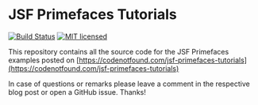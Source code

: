 # JSF Primefaces Tutorials

[![Build Status](https://travis-ci.org/code-not-found/jsf-primefaces.svg?branch=master)](https://travis-ci.org/code-not-found/jsf-primefaces)
[![MIT licensed](https://img.shields.io/badge/license-MIT-blue.svg)](./LICENSE)

This repository contains all the source code for the JSF Primefaces examples posted on [https://codenotfound.com/jsf-primefaces-tutorials](https://codenotfound.com/jsf-primefaces-tutorials)

In case of questions or remarks please leave a comment in the respective blog post or open a GitHub issue. Thanks!
